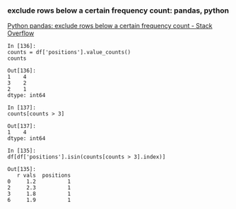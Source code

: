### exclude rows below a certain frequency count: pandas, python


[Python pandas: exclude rows below a certain frequency count - Stack Overflow](https://stackoverflow.com/questions/30485151/python-pandas-exclude-rows-below-a-certain-frequency-count "Python pandas: exclude rows below a certain frequency count - Stack Overflow")


 

```shell
In [136]:
counts = df['positions'].value_counts()
counts

Out[136]:
1    4
3    2
2    1
dtype: int64

In [137]:
counts[counts > 3]

Out[137]:
1    4
dtype: int64

In [135]:
df[df['positions'].isin(counts[counts > 3].index)]

Out[135]:
   r vals  positions
0     1.2          1
2     2.3          1
3     1.8          1
6     1.9          1
```
